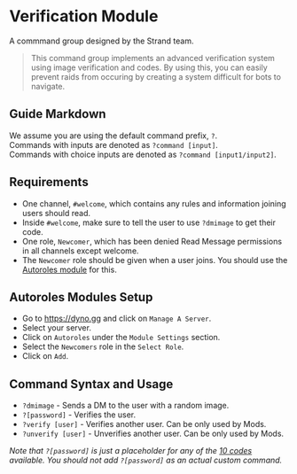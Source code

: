 # Verification Module
A commmand group designed by the Strand team.
> This command group implements an advanced verification system using image verification and codes.
> By using this, you can easily prevent raids from occuring by creating a system difficult for bots to navigate. 

## Guide Markdown
We assume you are using the default command prefix, `?`.  
Commands with inputs are denoted as `?command [input]`.  
Commands with choice inputs are denoted as `?command [input1/input2]`.

## Requirements
* One channel, ``#welcome``, which contains any rules and information joining users should read.
* Inside ``#welcome``, make sure to tell the user to use ``?dmimage`` to get their code.
* One role, ``Newcomer``, which has been denied Read Message permissions in all channels except welcome.
* The ``Newcomer`` role should be given when a user joins. You should use the [Autoroles module](https://github.com/Strand-Custom-Commands/Strand-Custom-Commands/blob/master/Commands/Verification%20Module/readme.md#autoroles-modules-setup) for this.

## Autoroles Modules Setup
* Go to https://dyno.gg and click on `Manage A Server`.
* Select your server.
* Click on `Autoroles` under the `Module Settings` section.
* Select the `Newcomers` role in the `Select Role`.
* Click on `Add`.

## Command Syntax and Usage
* ``?dmimage`` - Sends a DM to the user with a random image.
* ``?[password]`` - Verifies the user.   
* ``?verify [user]`` - Verifies another user. Can be only used by Mods.
* ``?unverify [user]`` - Unverifies another user. Can be only used by Mods.

*Note that ``?[password]`` is just a placeholder for any of the [10 codes](https://github.com/Strand-Custom-Commands/Strand-Custom-Commands/blob/master/Commands/Verification%20Module/codes.txt) available.
You should not add ``?[password]`` as an actual custom command.*
